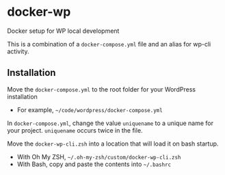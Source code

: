 # docker-wp
Docker setup for WP local development

This is a combination of a `docker-compose.yml` file and an alias for wp-cli activity.

## Installation

Move the `docker-compose.yml` to the root folder for your WordPress installation
- For example, `~/code/wordpress/docker-compose.yml`

In `docker-compose.yml`, change the value `uniquename` to a unique name for your project. `uniquename` occurs twice in the file.

Move the `docker-wp-cli.zsh` into a location that will load it on bash startup.
- With Oh My ZSH, `~/.oh-my-zsh/custom/docker-wp-cli.zsh`
- With Bash, copy and paste the contents into `~/.bashrc`
